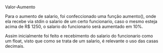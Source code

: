 Valor-Aumento

Para o aumento de salario, foi confeccionado uma função aumento(), onde ela recebe via stdin o salario de um certo funcionario, caso o mesmo esteja acima de R$ 1250, o salario do funcionario será aumentado em 10%.

Assim inicialmente foi feito e recebimento do salario do funcionario como um float, visto que como se trata de um salario, é relevante o uso das casas decimais.
